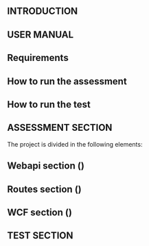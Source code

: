 ## INTRODUCTION ##

## USER MANUAL ##
## Requirements
## How to run the assessment
## How to run the test 

## ASSESSMENT SECTION ##
The project is divided in the following elements:
## Webapi section ()
  ## Routes section ()
## WCF section ()

## TEST SECTION ## 
